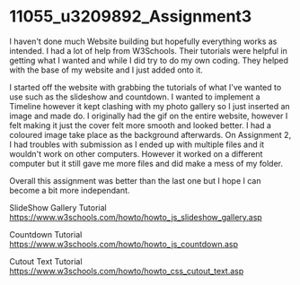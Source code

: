 # 11055_u3209892_Assignment3
 
I haven't done much Website building but hopefully everything works as intended.
I had a lot of help from W3Schools. Their tutorials were helpful in getting what I wanted and while I did try to do my own coding.
They helped with the base of my website and I just added onto it. 

I started off the website with grabbing the tutorials of what I've wanted to use such as the slideshow and countdown.
I wanted to implement a Timeline however it kept clashing with my photo gallery so I just inserted an image and made do. 
I originally had the gif on the entire website, however I felt making it just the cover felt more smooth and looked better. I had a coloured image take place as the background afterwards. 
On Assignment 2, I had troubles with submission as I ended up with multiple files and it wouldn't work on other computers. 
However it worked on a different computer but it still gave me more files and did make a mess of my folder. 

Overall this assignment was better than the last one but I hope I can become a bit more independant. 

SlideShow Gallery Tutorial
https://www.w3schools.com/howto/howto_js_slideshow_gallery.asp

Countdown Tutorial
https://www.w3schools.com/howto/howto_js_countdown.asp

Cutout Text Tutorial
https://www.w3schools.com/howto/howto_css_cutout_text.asp



